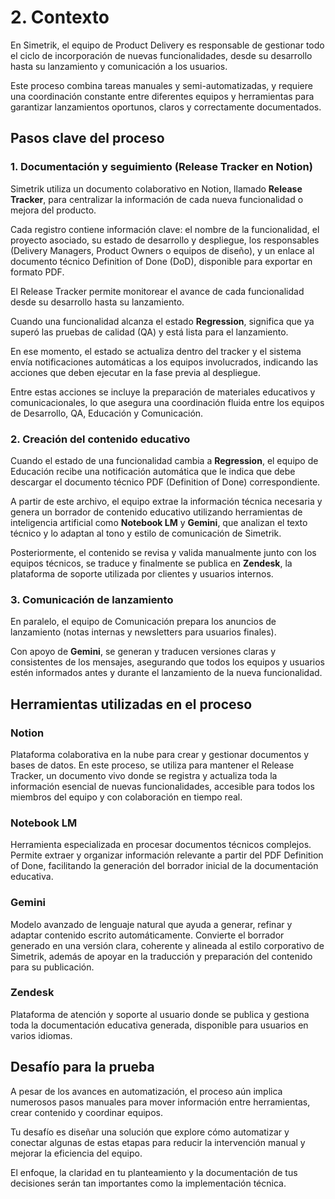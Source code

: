 # 2. Contexto

En Simetrik, el equipo de Product Delivery es responsable de gestionar todo el ciclo de incorporación de nuevas funcionalidades, desde su desarrollo hasta su lanzamiento y comunicación a los usuarios.

Este proceso combina tareas manuales y semi-automatizadas, y requiere una coordinación constante entre diferentes equipos y herramientas para garantizar lanzamientos oportunos, claros y correctamente documentados.

## Pasos clave del proceso

### 1. Documentación y seguimiento (Release Tracker en Notion)

Simetrik utiliza un documento colaborativo en Notion, llamado **Release Tracker**, para centralizar la información de cada nueva funcionalidad o mejora del producto.

Cada registro contiene información clave: el nombre de la funcionalidad, el proyecto asociado, su estado de desarrollo y despliegue, los responsables (Delivery Managers, Product Owners o equipos de diseño), y un enlace al documento técnico Definition of Done (DoD), disponible para exportar en formato PDF.

El Release Tracker permite monitorear el avance de cada funcionalidad desde su desarrollo hasta su lanzamiento.

Cuando una funcionalidad alcanza el estado **Regression**, significa que ya superó las pruebas de calidad (QA) y está lista para el lanzamiento.

En ese momento, el estado se actualiza dentro del tracker y el sistema envía notificaciones automáticas a los equipos involucrados, indicando las acciones que deben ejecutar en la fase previa al despliegue.

Entre estas acciones se incluye la preparación de materiales educativos y comunicacionales, lo que asegura una coordinación fluida entre los equipos de Desarrollo, QA, Educación y Comunicación.

### 2. Creación del contenido educativo

Cuando el estado de una funcionalidad cambia a **Regression**, el equipo de Educación recibe una notificación automática que le indica que debe descargar el documento técnico PDF (Definition of Done) correspondiente.

A partir de este archivo, el equipo extrae la información técnica necesaria y genera un borrador de contenido educativo utilizando herramientas de inteligencia artificial como **Notebook LM** y **Gemini**, que analizan el texto técnico y lo adaptan al tono y estilo de comunicación de Simetrik.

Posteriormente, el contenido se revisa y valida manualmente junto con los equipos técnicos, se traduce y finalmente se publica en **Zendesk**, la plataforma de soporte utilizada por clientes y usuarios internos.

### 3. Comunicación de lanzamiento

En paralelo, el equipo de Comunicación prepara los anuncios de lanzamiento (notas internas y newsletters para usuarios finales).

Con apoyo de **Gemini**, se generan y traducen versiones claras y consistentes de los mensajes, asegurando que todos los equipos y usuarios estén informados antes y durante el lanzamiento de la nueva funcionalidad.

## Herramientas utilizadas en el proceso

### Notion
Plataforma colaborativa en la nube para crear y gestionar documentos y bases de datos.
En este proceso, se utiliza para mantener el Release Tracker, un documento vivo donde se registra y actualiza toda la información esencial de nuevas funcionalidades, accesible para todos los miembros del equipo y con colaboración en tiempo real.

### Notebook LM
Herramienta especializada en procesar documentos técnicos complejos.
Permite extraer y organizar información relevante a partir del PDF Definition of Done, facilitando la generación del borrador inicial de la documentación educativa.

### Gemini
Modelo avanzado de lenguaje natural que ayuda a generar, refinar y adaptar contenido escrito automáticamente.
Convierte el borrador generado en una versión clara, coherente y alineada al estilo corporativo de Simetrik, además de apoyar en la traducción y preparación del contenido para su publicación.

### Zendesk
Plataforma de atención y soporte al usuario donde se publica y gestiona toda la documentación educativa generada, disponible para usuarios en varios idiomas.

## Desafío para la prueba

A pesar de los avances en automatización, el proceso aún implica numerosos pasos manuales para mover información entre herramientas, crear contenido y coordinar equipos.

Tu desafío es diseñar una solución que explore cómo automatizar y conectar algunas de estas etapas para reducir la intervención manual y mejorar la eficiencia del equipo.

El enfoque, la claridad en tu planteamiento y la documentación de tus decisiones serán tan importantes como la implementación técnica.

